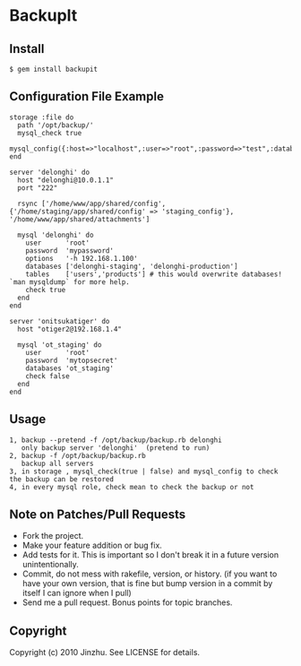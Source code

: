 # BackupIt

## Install
    $ gem install backupit

## Configuration File Example

    storage :file do
      path '/opt/backup/'
      mysql_check true
      mysql_config({:host=>"localhost",:user=>"root",:password=>"test",:database=>"checkdb"})
    end

    server 'delonghi' do
      host "delonghi@10.0.1.1"
      port "222"

      rsync ['/home/www/app/shared/config',{'/home/staging/app/shared/config' => 'staging_config'}, '/home/www/app/shared/attachments']

      mysql 'delonghi' do
        user      'root'
        password  'mypassword'
        options   '-h 192.168.1.100'
        databases ['delonghi-staging', 'delonghi-production']
        tables    ['users','products'] # this would overwrite databases! `man mysqldump` for more help.
        check true
      end
    end

    server 'onitsukatiger' do
      host "otiger2@192.168.1.4"

      mysql 'ot_staging' do
        user      'root'
        password  'mytopsecret'
        databases 'ot_staging'
        check false
      end
    end

## Usage
    1, backup --pretend -f /opt/backup/backup.rb delonghi
       only backup server 'delonghi'  (pretend to run)
    2, backup -f /opt/backup/backup.rb
       backup all servers
    3, in storage , mysql_check(true | false) and mysql_config to check the backup can be restored
    4, in every mysql role, check mean to check the backup or not

## Note on Patches/Pull Requests

* Fork the project.
* Make your feature addition or bug fix.
* Add tests for it. This is important so I don't break it in a
  future version unintentionally.
* Commit, do not mess with rakefile, version, or history.
  (if you want to have your own version, that is fine but bump version in a commit by itself I can ignore when I pull)
* Send me a pull request. Bonus points for topic branches.

## Copyright

Copyright (c) 2010 Jinzhu. See LICENSE for details.
